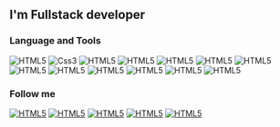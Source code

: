 
## I'm Fullstack developer

### Language and Tools
![HTML5](https://img.shields.io/badge/-HTML-021B93?style=for-the-badge&logo=HTML5)
![Css3](https://img.shields.io/badge/-Css-000D4E?style=for-the-badge&logo=Css3)
![HTML5](https://img.shields.io/badge/-Bootstrap-fff?style=for-the-badge&logo=Bootstrap)
![HTML5](https://img.shields.io/badge/-Less-3E4FA1?style=for-the-badge&logo=Less)
![HTML5](https://img.shields.io/badge/-Sass-fff?style=for-the-badge&logo=Sass)
![HTML5](https://img.shields.io/badge/-Pug-379685?style=for-the-badge&logo=Pug)
![HTML5](https://img.shields.io/badge/-Javascript-000?style=for-the-badge&logo=Javascript)
![HTML5](https://img.shields.io/badge/-Swiperjs-452BA9?style=for-the-badge&logo=Swiper)
![HTML5](https://img.shields.io/badge/-React-0B0528?style=for-the-badge&logo=React)
![HTML5](https://img.shields.io/badge/-Vue-fff?style=for-the-badge&logo=vue.js)
![HTML5](https://img.shields.io/badge/-Nodejs-23F88A?style=for-the-badge&logo=node.js)
![HTML5](https://img.shields.io/badge/-Express-000?style=for-the-badge&logo=express)
![HTML5](https://img.shields.io/badge/-mongoDB-007639?style=for-the-badge&logo=mongoDB)


### Follow me
[![HTML5](https://img.shields.io/badge/-Telegram-fff?style=for-the-badge&logo=telegram)](https://t.me/o101010101010101010)
[![HTML5](https://img.shields.io/badge/-Github-fff?style=for-the-badge&logo=github&logoColor=000)](https://github.com/Nurbek04051328)
[![HTML5](https://img.shields.io/badge/-Linkedin-fff?style=for-the-badge&logo=linkedIn&logoColor=1506FF)](https://www.linkedin.com/in/nurbek-ismoilov-806184214/)
[![HTML5](https://img.shields.io/badge/-Instagram-fff?style=for-the-badge&logo=instagram)](https://www.instagram.com/_nurbek_0506/)
[![HTML5](https://img.shields.io/badge/-Facebook-fff?style=for-the-badge&logo=facebook)](https://www.facebook.com/profile.php?id=100022610812202)

<!--
**Nurbek04051328/Nurbek04051328** is a ✨ _special_ ✨ repository because its `README.md` (this file) appears on your GitHub profile.

Here are some ideas to get you started:

- 🔭 I’m currently working on ...
- 🌱 I’m currently learning ...
- 👯 I’m looking to collaborate on ...
- 🤔 I’m looking for help with ...
- 💬 Ask me about ...
- 📫 How to reach me: ...
- 😄 Pronouns: ...
- ⚡ Fun fact: ...
-->
